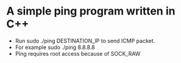 # A simple ping program written in C++

- Run sudo ./ping DESTINATION_IP to send ICMP packet.
- For example sudo ./ping 8.8.8.8
- Ping requires root access because of SOCK_RAW
